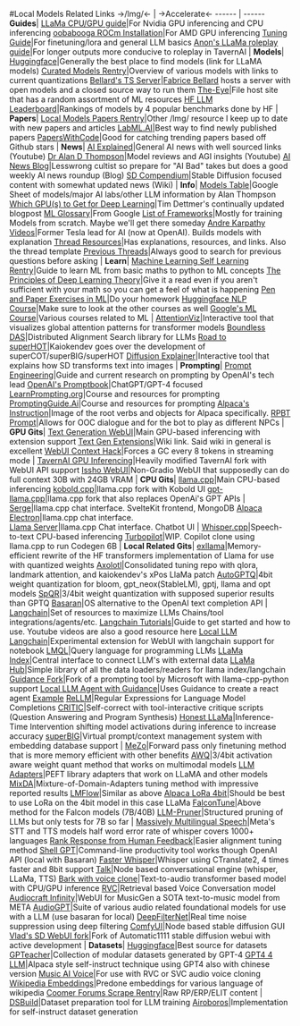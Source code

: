 #Local Models Related Links
->/lmg/<- | ->Accelerate<-
------ | ------
**Guides**|
[LLaMa CPU/GPU guide](https://rentry.org/TESFT-LLaMa)|For Nvidia GPU inferencing and CPU inferencing 
[oobabooga ROCm Installation](https://rentry.org/eq3hg)|For AMD GPU inferencing
[Tuning Guide](https://rentry.org/llm-training)|For finetuning/lora and general LLM basics
[Anon's LLaMa roleplay guide](https://rentry.org/better-llama-roleplay)|For longer outputs more conducive to roleplay in TavernAI
|
**Models**|
[Huggingface](https://huggingface.co/models?other=llama)|Generally the best place to find models (link for LLaMA models) 
[Curated Models Rentry](https://rentry.org/lmg_models)|Overview of various models with links to current quantizations
[Bellard's TS Server](https://bellard.org/ts_server)|[Fabrice Bellard](https://en.wikipedia.org/wiki/Fabrice_Bellard) hosts a server with open models and a closed source way to run them 
[The-Eye](https://the-eye.eu/public/AI)|File host site that has a random assortment of ML resources
[HF LLM Leaderboard](https://huggingface.co/spaces/HuggingFaceH4/open_llm_leaderboard)|Rankings of models by 4 popular benchmarks done by HF
|
**Papers**|
[Local Models Papers Rentry](https://rentry.org/localmodelspapers)|Other /lmg/ resource I keep up to date with new papers and articles
[LabML.AI](https://papers.labml.ai/papers/recent)|Best way to find newly published papers
[PapersWithCode](https://paperswithcode.com)|Good for catching trending papers based off Github stars
|
**News**|
[AI Explained](https://www.youtube.com/@ai-explained-)|General AI news with well sourced links (Youtube) 
[Dr Alan D Thompson](https://www.youtube.com/@DrAlanDThompson)|Model reviews and AGI insights (Youtube)
[AI News Blog](https://thezvi.wordpress.com)|Lesswrong cultist so prepare for "AI Bad" takes but does a good weekly AI news roundup (Blog)
[SD Compendium](https://www.sdcompendium.com/doku.php?id=weekly_news_0093)|Stable Diffusion focused content with somewhat updated news (Wiki)
|
**Info**|
[Models Table](https://lifearchitect.ai/models-table)|Google Sheet of models/major AI labs/other LLM information by Alan Thompson
[Which GPU(s) to Get for Deep Learning](https://archive.ph/SY2h6)|Tim Dettmer's continually updated blogpost
[ML Glossary](https://archive.ph/iPHWI)|From Google 
[List of Frameworks](https://archive.ph/UkaHR)|Mostly for training Models from scratch. Maybe we'll get there someday 
[Andre Karpathy Videos](https://www.youtube.com/@AndrejKarpathy/videos)|Former Tesla lead for AI (now at OpenAI). Builds models with explanation
[Thread Resources](rentry.org/lmg-resources)|Has explanations, resources, and links. Also the thread template 
[Previous Threads](https://desuarchive.org/g/search/subject/%2Flmg%2F)|Always good to search for previous questions before asking
|
**Learn**|
[Machine Learning Self Learning Rentry](https://rentry.org/machine-learning-roadmap)|Guide to learn ML from basic maths to python to ML concepts
[The Principles of Deep Learning Theory](https://arxiv.org/abs/2106.10165)|Give it a read even if you aren't sufficient with your math so you can get a feel of what is happening
[Pen and Paper Exercises in ML](https://arxiv.org/abs/2206.13446)|Do your homework 
[Huggingface NLP Course](https://huggingface.co/course/chapter1/1)|Make sure to look at the other courses as well 
[Google's ML Course](https://developers.google.com/machine-learning/foundational-courses)|Various courses related to ML 
|
[AttentionViz](http://attentionviz.com)|Interactive tool that visualizes global attention patterns for transformer models
[Boundless DAS](https://github.com/frankaging/align-transformers)|Distributed Alignment Search library for LLMs 
[Road to superHOT](https://kaiokendev.github.io/til)|Kaiokendev goes over the development of superCOT/superBIG/superHOT
[Diffusion Explainer](https://poloclub.github.io/diffusion-explainer)|Interactive tool that explains how SD transforms text into images
|
**Prompting**|
[Prompt Engineering](https://archive.ph/s7JAR)|Guide and current research on prompting by OpenAI's tech lead
[OpenAI's Promptbook](https://github.com/openai/openai-cookbook)|ChatGPT/GPT-4 focused 
[LearnPrompting.org](https://learnprompting.org/docs/intro)|Course and resources for prompting 
[PromptingGuide.Ai](https://www.promptingguide.ai)|Course and resources for prompting 
[Alpaca's Instruction](https://archive.ph/Wkmzr)|Image of the root verbs and objects for Alpaca specifically. 
[RPBT Prompt](https://rentry.org/RPBT)|Allows for OOC dialogue and for the bot to play as different NPCs 
|
**GPU Gits**|
[Text Generation WebUI](https://github.com/oobabooga/text-generation-webui)|Main GPU-based inferencing with extension support 
[Text Gen Extensions](https://github.com/oobabooga/text-generation-webui/wiki/Extensions)|Wiki link. Said wiki in general is excellent
[WebUI Context Hack](https://rentry.org/wfy3p)|Forces a GC every 8 tokens in streaming mode
|
[TavernAI GPU Inferencing](https://github.com/Cohee1207/SillyTavern)|Heavily modified TavernAI fork with WebUI API support
[Issho WebUI](https://github.com/stong/issho)|Non-Gradio WebUI that supposedly can do full context 30B with 24GB VRAM 
|
**CPU Gits**|
[llama.cpp](https://github.com/ggerganov/llama.cpp)|Main CPU-based inferencing 
[kobold.cpp](https://github.com/LostRuins/koboldcpp)|llama.cpp fork with Kobold UI
[gpt-llama.cpp](https://github.com/keldenl/gpt-llama.cpp)|llama.cpp fork that also replaces OpenAi's GPT APIs 
|
[Serge](https://github.com/nsarrazin/serge)|llama.cpp chat interface. SvelteKit frontend, MongoDB
[Alpaca Electron](https://github.com/ItsPi3141/alpaca-electron)|llama.cpp chat interface.  
[Llama Server](https://github.com/nuance1979/llama-server)|llama.cpp Chat interface. Chatbot UI 
|
[Whisper.cpp](https://github.com/ggerganov/whisper.cpp)|Speech-to-text CPU-based inferencing 
[Turbopilot](https://github.com/ravenscroftj/turbopilot)|WIP. Copilot clone using llama.cpp to run Codegen 6B 
|
**Local Related Gits**|
[exllama](https://github.com/turboderp/exllama)|Memory-efficient rewrite of the HF transformers implementation of Llama for use with quantized weights
[Axolotl](https://github.com/OpenAccess-AI-Collective/axolotl)|Consolidated tuning repo with qlora, landmark attention, and kaiokendev's xPos LlaMa patch
[AutoGPTQ](https://github.com/PanQiWei/AutoGPTQ)|4bit weight quantization for bloom, gpt_neox(StableLM), gptj, llama and opt models
[SpQR](https://github.com/Vahe1994/SpQR)|3/4bit weight quantization with supposed superior results than GPTQ 
[Basaran](https://github.com/hyperonym/basaran)|OS alternative to the OpenAI text completion API
|
[Langchain](https://github.com/hwchase17/langchain)|Set of resources to maximize LLMs Chains/tool integrations/agents/etc. 
[Langchain Tutorials](https://python.langchain.com/en/latest/)|Guide to get started and how to use. Youtube videos are also a good resource here
[Local LLM Langchain](https://github.com/ausboss/Local-LLM-Langchain)|Experimental extension for WebUI with langchain support for notebook
[LMQL](https://github.com/eth-sri/lmql)|Query language for programming LLMs
[LLaMa Index](https://github.com/jerryjliu/llama_index)|Central interface to connect LLM's with external data
[LLaMa Hub](https://github.com/emptycrown/llama-hub)|Simple library of all the data loaders/readers for llama index/langchain
[Guidance Fork](https://github.com/Maximilian-Winter/guidance)|Fork of a prompting tool by Microsoft with llama-cpp-python support
[Local LLM Agent with Guidance](https://github.com/QuangBK/localLLM_guidance)|Uses Guidance to create a react agent [Example](https://archive.is/nfRdN) 
[ReLLM](https://github.com/r2d4/rellm)|Regular Expressions for Language Model Completions
[CRITIC](https://github.com/microsoft/ProphetNet/tree/master/CRITIC)|Self-correct with tool-interactive critique scripts (Question Answering and Program Synthesis) 
[Honest LLaMa](https://github.com/likenneth/honest_llama)|Inference-Time Intervention shifting model activations during inference to increase accuracy
[superBIG](https://github.com/kaiokendev/superbig)|Virtual prompt/context management system with embedding database support 
|
[MeZo](https://github.com/princeton-nlp/MeZO)|Forward pass only finetuning method that is more memory efficient with other benefits
[AWQ](https://github.com/mit-han-lab/llm-awq)|3/4bit activation aware weight quant method that works on multimodal models
[LLM Adapters](https://github.com/AGI-Edgerunners/LLM-Adapters)|PEFT library adapters that work on LLaMA and other models
[MixDA](https://github.com/Amano-Aki/Mixture-of-Domain-Adapters)|Mixture-of-Domain-Adapters tuning method with impressive reported results
[LMFlow](https://github.com/OptimalScale/LMFlow)|Similar as above
[Alpaca LoRa 4bit](https://github.com/johnsmith0031/alpaca_lora_4bit)|Should be best to use LoRa on the 4bit model in this case LLaMa
[FalconTune](https://github.com/rmihaylov/falcontune)|Above method for the Falcon models (7B/40B) 
[LLM-Pruner](https://github.com/horseee/LLM-Pruner)|Structured pruning of LLMs but only tests for 7B so far
|
[Massively Multilingual Speech](https://github.com/facebookresearch/fairseq/tree/main/examples/mms)|Meta's STT and TTS models half word error rate of whisper covers 1000+ languages
[Rank Response from Human Feedback](https://github.com/GanjinZero/RRHF)|Easier alignment tuning method 
[Shell GPT](https://github.com/TheR1D/shell_gpt)|Command-line productivity tool works though OpenAI API (local with Basaran) 
[Faster Whisper](https://github.com/guillaumekln/faster-whisper)|Whisper using CTranslate2, 4 times faster and 8bit support
[Talk](https://github.com/yacineMTB/talk)|Node based conversational engine (whisper, LLaMa, TTS) 
[Bark with voice clone](https://github.com/serp-ai/bark-with-voice-clone)|Text-to-audio transformer based model with CPU/GPU inference 
[RVC](https://github.com/RVC-Project/Retrieval-based-Voice-Conversion-WebUI)|Retrieval based Voice Conversation model 
[Audiocraft Infinity](https://github.com/1aienthusiast/audiocraft-infinity-webui)|WebUI for MusicGen a SOTA text-to-music model from META
[AudioGPT](https://github.com/AIGC-Audio/AudioGPT)|Suite of various audio related foundational models for use with a LLM (use basaran for local) 
[DeepFilterNet](https://github.com/rikorose/deepfilternet)|Real time noise suppression using deep filtering
[ComfyUI](https://github.com/comfyanonymous/ComfyUI)|Node based stable diffusion GUI 
[Vlad's SD WebUI fork](https://github.com/vladmandic/automatic)|Fork of Automatic1111 stable diffusion webui with active development 
|
**Datasets**|
[Huggingface](https://huggingface.co/datasets)|Best source for datasets
[GPTeacher](https://github.com/teknium1/GPTeacher)|Collection of modular datasets generated by GPT-4
[GPT4 4 LLM](https://github.com/Instruction-Tuning-with-GPT-4/GPT-4-LLM)|Alpaca style self-instruct technique using GPT4 also with chinese version
[Music AI Voice](https://huggingface.co/QuickWick/Music-AI-Voices)|For use with RVC or SVC audio voice cloning 
[Wikipedia Embeddings](https://txt.cohere.com/embedding-archives-wikipedia)|Predone embeddings for various language of wikipedia
[Coomer Forums Scrape Rentry](https://rentry.org/qib8f)|Raw RP/ERP/ELIT content
|
[DSBuild](https://github.com/Justin42/dsbuild)|Dataset preparation tool for LLM training
[Airoboros](https://github.com/jondurbin/airoboros)|Implementation for self-instruct dataset generation